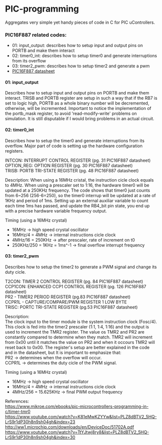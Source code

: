# PIC-programming
Aggregates very simple yet handy pieces of code in C for PIC uControllers. 

### PIC16F887 related codes: 
- 01: input_output: describes how to setup input and output pins on PORTB and make them interact    
- 02: timer0_int: describes how to setup timer0 and generate interruptions from its overflow     
- 03: timer2_pwm: describes how to setup timer2 and generate a pwm    
- [PIC16F887 datasheet](http://ww1.microchip.com/downloads/en/DeviceDoc/41291D.pdf)    

#### 01: input_output    
   Describes how to setup input and output pins on PORTB and make them interact. TRISB and PORTB register are setup in such a way that if the RB7 is set to logic high, PORTB as a whole binary number will be decremented, otherwise, will be incremented. Important to notice the implementation of the portb_mask register, to avoid 'read-modify-write' problems on simulation. It is still disputable if I would bring problems in an actual circuit.
   
#### 02: timer0_int
   Describes how to setup the timer0 and generate interruptions from its overflow. Major part of code is setting up the hardware configuration registers.
   
   
   INTCON: INTERRUPT CONTROL REGISTER (pg. 31 PIC16F887 datasheet)    
   OPTION_REG: OPTION REGISTER (pg. 30 PIC16F887 datasheet)    
   TRISB: PORTB TRI-STATE REGISTER (pg. 48 PIC16F887 datasheet)
   
   
   Description:
   When using a 16MHz cristal, the instruction cicle clock equals to 4MHz. When using a prescaler set to 1:16, the hardware timer0 will be updated at a 250KHz frequency. The code shows that timer0 just counts from 6~256 (256-6=250), so the timer0 interrup will be updated at a rate of 1KHz and period of 1ms. Setting up an external auxiliar variable to count each time 1ms has passed, and update the RB4_bit pin state, you end up with a precise hardware variable frequency output.  
   
   Timing (using a 16MHz crystal)    
   - 16MHz -> high speed crystal oscillator
   - 16MHz/4 = 4MHz -> internal instructions cicle clock
   - 4MHz/16 = 250KHz -> after prescaler, rate of increment on t0
   - 250KHz/250 = 1KHz = 1ms^-1 -> final overflow interrupt frequency    
   
   
#### 03: timer2_pwm
   Describes how to setup the timer2 to generate a PWM signal and change its duty cicle.
   
   T2CON: TIMER 2 CONTROL REGISTER (pg. 84 PIC16F887 datasheet)    
   CCP1CON: ENHANCED CCP1 CONTROL REGISTER (pg. 126 PIC16F887 datasheet)    
   PR2 - TIMER2 PERIOD REGISTER (pg.83 PIC16F887 datasheet)    
   CCPR1L - CAPTURE/COMPARE/PWM REGISTER 1 LOW BYTE    
   TRISC: PORTC TRI-STATE REGISTER (pg.53 PIC16F887 datasheet)    
   
   Description:    
   The clock input to the timer module is the system instruction clock (Fosc/4). This clock is fed into the timer2 prescaler (1:1, 1:4, 1:16) and the output is used to increment the TMR2 register. The value os TMR2 and PR2 are constantly compared to determine when they match. TMR2 will increment from 0x00 until it matches the value on PR2 and when it occours TMR2 will reset back to 0x00. The register's setup are better explained in the code and in the datasheet, but It is important to emphasize that:    
   PR2 -> determines when the overflow will occur.    
   CCPR1L -> determines the duty cicle of the PWM signal.    
  
   Timing (using a 16MHz crystal)    
   - 16MHz -> high speed crystal oscillator
   - 16MHz/4 = 4MHz -> internal instructions cicle clock
   - 4MHz/256  = 15.625KHz -> final PWM output frequency
      
   
   References:     
   https://www.mikroe.com/ebooks/pic-microcontrollers-programming-in-c/timer-tmr0    
   https://www.youtube.com/watch?v=K81eMwKZYYw&list=PLZ8dBTV2_5HQ-LrS9r1dP30h8n9sh04gh&index=23    
   http://ww1.microchip.com/downloads/en/DeviceDoc/51702A.pdf    
   https://www.youtube.com/watch?v=TtYJtwj8ry8&list=PLZ8dBTV2_5HQ-LrS9r1dP30h8n9sh04gh&index=30
      
 
 
